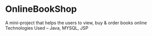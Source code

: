 # OnlineBookShop
A mini-project that helps the users to view, buy & order books online
Technologies Used – Java, MYSQL, JSP
